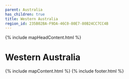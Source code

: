 ```yaml
---
parent: Australia
has_children: true
title: Western Australia
region_id: 235B02BA-F9DA-46C0-80E7-80B24CC7CC4B
---
```

{% include mapHeadContent.html %}
# Western Australia
{% include mapContent.html %}
{% include footer.html %}
